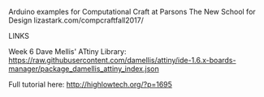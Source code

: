 Arduino examples for Computational Craft at Parsons The New School for Design
lizastark.com/compcraftfall2017/

LINKS

Week 6
Dave Mellis' ATtiny Library:
https://raw.githubusercontent.com/damellis/attiny/ide-1.6.x-boards-manager/package_damellis_attiny_index.json

Full tutorial here: http://highlowtech.org/?p=1695
